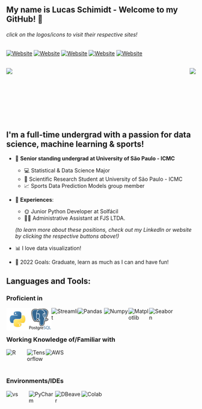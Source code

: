 ## My name is Lucas Schimidt - Welcome to my GitHub! 👋

###### *click on the logos/icons to visit their respective sites!*

<!---[![Website](https://img.shields.io/badge/My_Website_Portfolio-9cf?style=for-the-badge)](https://lucasschimidtc.github.io/)--->

[![Website](https://img.shields.io/badge/Website-9cf?style=for-the-badge)](https://lucasschimidtc.github.io/)
[![Website](https://img.shields.io/badge/linkedin-%230077B5.svg?&style=for-the-badge&logo=linkedin&logoColor=white)](https://www.linkedin.com/in/lucasschimidtc/)
[![Website](https://img.shields.io/badge/YouTube-FF0000?style=for-the-badge&logo=youtube&logoColor=white)](https://youtube.com/lucasschimidtc)
[![Website](https://img.shields.io/badge/Instagram-E4405F?style=for-the-badge&logo=instagram&logoColor=white)](https://instagram.com/schimidtc.codes)
[![Website](https://img.shields.io/badge/Twitch-9146FF?style=for-the-badge&logo=twitch&logoColor=white)](https://www.twitch.tv/lucasschimidtc/)

<br>

<img align="left" src="https://github-readme-stats.vercel.app/api/?username=lschimidtc&count_private=true&theme=tokyonight&showicons=true" />

<img align="right" src="https://github-readme-stats.vercel.app/api/top-langs/?username=lschimidtc&langs_count=5&theme=tokyonight" />

<br>
<br>
<br>
<br>
<br>
<br>
<br>
<br>

## I'm a full-time undergrad with a passion for data science, machine learning & sports!

- 📍 **Senior standing undergrad at University of São Paulo - ICMC** 
  - 💻 Statistical & Data Science Major
  - 🔬 Scientific Research Student at University of São Paulo - ICMC
  - 📈 Sports Data Prediction Models group member

- 🧪 **Experiences**:
  - 🌞 Junior Python Developer at Solfácil
  - 👨‍💼 Administrative Assistant at FJS LTDA.

  *(to learn more about these positions, check out my LinkedIn or website by clicking the respective buttons above!)*

- 📊 I love data visualization!
- 🥅 2022 Goals: Graduate, learn as much as I can and have fun!

## Languages and Tools:

### **Proficient in**

<!---<a href="https://rubyonrails.org/">
<img align="left" alt="Ruby on Rails" width="60px" src="https://icon-library.com/images/ruby-on-rails-icon/ruby-on-rails-icon-29.jpg" />
<a/>--->

<a href="https://www.python.org/">
<img align="left" alt="Python" width="60px" src="https://raw.githubusercontent.com/github/explore/80688e429a7d4ef2fca1e82350fe8e3517d3494d/topics/python/python.png" />
<a/>

<a href="https://www.postgresql.org/">
<img align="left" alt="PostgreSQL" width="60px" src="https://raw.githubusercontent.com/devicons/devicon/master/icons/postgresql/postgresql-original-wordmark.svg" />
<a/>
  
<a href="https://www.streamlit.io/">  
<img align="left" alt="Streamlit" width="70px" src="https://assets.website-files.com/5dc3b47ddc6c0c2a1af74ad0/5e181828ba9f9e92b6ebc6e7_RGB_Logomark_Color_Light_Bg.png" />
<a/>
  
<!---<a href="https://www.mongodb.com/">
<img align="left" alt="MongoDB" width="60px" src="https://raw.githubusercontent.com/devicons/devicon/master/icons/mongodb/mongodb-original-wordmark.svg" />
<a/>--->
  
<a href="https://pandas.pydata.org/">
<img align="left" alt="Pandas" width="70px" src="https://numfocus.org/wp-content/uploads/2016/07/pandas-logo-300.png" />
<a/>
  
<a href="https://numpy.org/">  
<img align="left" alt="Numpy" width="65px" src="https://user-images.githubusercontent.com/50221806/86498201-a8bd8680-bd39-11ea-9d08-66b610a8dc01.png" />
<a/>
  
<a href="https://matplotlib.org/">  
<img align="left" alt="Matplotlib" width="55px" src="https://upload.wikimedia.org/wikipedia/commons/thumb/0/01/Created_with_Matplotlib-logo.svg/1024px-Created_with_Matplotlib-logo.svg.png" />
<a/>
  
<a href="https://seaborn.pydata.org/">  
<img align="left" alt="Seaborn" width="70px" src="https://external-content.duckduckgo.com/iu/?u=https%3A%2F%2Fuser-images.githubusercontent.com%2F315810%2F92254613-279c8000-ee9f-11ea-9b73-5622a7d95f3f.png&f=1&nofb=1" />
<a/>
  
<!---<a href="https://plotly.com/">  
<img align="left" alt="Plotly" width="70px" src="https://icon2.cleanpng.com/20180420/zww/kisspng-plotly-data-visualization-chart-javascript-hottest-5ada7012d34354.6940131715242649788653.jpg" />
<a/>--->
  
<!---<a href="https://www.lpi.org/">  
<img align="left" alt="Linux" width="70px" src="https://raw.githubusercontent.com/devicons/devicon/master/icons/linux/linux-original.svg" />
<a/>--->

<!--<a href="https://www.mathworks.com/products/matlab.html">  
<img align="left" alt="MATLAB" width="60px" src="https://upload.wikimedia.org/wikipedia/commons/thumb/2/21/Matlab_Logo.png/800px-Matlab_Logo.png" />
<a/>--->
  
<!--<a href="https://www.latex-project.org/">  
<img align="left" alt="LaTeX" width="60px" src="https://cdn.worldvectorlogo.com/logos/latex.svg" />
<a/>--->
  
<br>
<br>
<br>

### **Working Knowledge of/Familiar with**

<a href="https://www.r-project.org/">  
<img align="left" alt="R" width="55px" src="https://www.r-project.org/Rlogo.png" />
<a/>
  
<!---<a href="https://julialang.org/">  
<img align="left" alt="Julia" width="50px" src="https://avatars.githubusercontent.com/u/743164?s=200&v=4" />
<a/>--->
  
<!---<a href="https://www.javascript.com/">
<img align="left" alt="js" width="55px" src="https://cdn.icon-icons.com/icons2/2108/PNG/512/javascript_icon_130900.png" />
<a/>--->
  
<!---<a href="https://www.typescriptlang.org/">
<img align="left" alt="ts" width="55px" src="https://upload.wikimedia.org/wikipedia/commons/thumb/4/4c/Typescript_logo_2020.svg/2048px-Typescript_logo_2020.svg.png" />
<a/>--->
  
<!---<a href="https://www.mysql.com/">
<img align="left" alt="ts" width="55px" src="https://marcas-logos.net/wp-content/uploads/2020/11/MySQL-logo.png" />
<a/>--->
  
<!---<a href="https://www.arangodb.com/">
<img align="left" alt="ts" width="55px" src="https://www.arangodb.com/wp-content/uploads/2020/02/ArangoDB-logo-sq.png" />
<a/>--->  
  
<!---<a href="https://reactjs.org/">  
<img align="left" alt="ReactJS" width="50px" src="https://upload.wikimedia.org/wikipedia/commons/thumb/a/a7/React-icon.svg/512px-React-icon.svg.png" />
<a/>--->

<!---<a href="https://vuejs.org/">  
<img align="left" alt="VueJS" width="50px" src="https://upload.wikimedia.org/wikipedia/commons/thumb/9/95/Vue.js_Logo_2.svg/1200px-Vue.js_Logo_2.svg.png" />
<a/>--->

<!---<a href="https://www.djangoproject.com/">  
<img align="left" alt="Django" width="50px" src="https://avatars.githubusercontent.com/u/27804?s=200&v=4" />
<a/>--->
  
<!---<a href="https://flask.palletsprojects.com/en/2.1.x/">  
<img align="left" alt="Flask" width="50px" src="https://cdn.iconscout.com/icon/free/png-256/flask-51-285137.png" />
<a>--->
  
<a href="https://www.tensorflow.org/">  
<img align="left" alt="Tensorflow" width="50px" src="https://avatars.githubusercontent.com/u/15658638?s=200&v=4" />
<a/>
  
<a href="https://aws.amazon.com/">  
<img align="left" alt="AWS" width="50px" src="https://avatars.githubusercontent.com/u/2232217?s=200&v=4" />
<a/>

<!---<a href="https://airflow.apache.org/">
<img align="left" alt="Apache Airflow" width="50px" src="https://airflow.apache.org/docs/apache-airflow/stable/_images/pin_large.png" />
<a/>--->
  
<!---<a href="https://www.docker.com/">  
<img align="left" alt="Docker" width="50px" src="https://cdn-icons-png.flaticon.com/512/919/919853.png" />
<a/>--->
  
<br>
<br>
<br>

### **Environments/IDEs**

<a href="https://code.visualstudio.com/">  
<img align="left" alt="vs" width="60px" src="https://upload.wikimedia.org/wikipedia/commons/thumb/9/9a/Visual_Studio_Code_1.35_icon.svg/512px-Visual_Studio_Code_1.35_icon.svg.png?20210804221519" />
<a/>

<a href="https://www.jetbrains.com/pt-br/pycharm/download/#section=linux">  
<img align="left" alt="PyCharm" width="70px" src="https://upload.wikimedia.org/wikipedia/commons/thumb/1/1d/PyCharm_Icon.svg/512px-PyCharm_Icon.svg.png?20200803065702" />
<a/>
  
<!---<a href="https://www.jetbrains.com/pt-br/datagrip/">  
<img align="left" alt="DataGrip" width="70px" src="https://upload.wikimedia.org/wikipedia/commons/thumb/c/c9/DataGrip.svg/70px-DataGrip.svg.png?20180410164735" />
<a/>--->
  
<a href="https://dbeaver.io/download/">  
<img align="left" alt="DBeaver" width="70px" src="https://dbeaver.com/img/dbeaver-head.png" />
<a/>
  
<!---<a href="https://jupyter.org/">  
<img align="left" alt="Jupyter" width="50px" src="https://upload.wikimedia.org/wikipedia/commons/thumb/3/38/Jupyter_logo.svg/1200px-Jupyter_logo.svg.png" />
<a/>--->
  
<a href="https://colab.research.google.com/notebooks/intro.ipynb">  
<img align="left" alt="Colab" width="70px" src="https://colab.research.google.com/img/colab_favicon_256px.png" />
<a/>
  
<!---<a href="https://datalore.jetbrains.com/">  
<img align="left" alt="DataLore" width="70px" src="https://gdm-catalog-fmapi-prod.imgix.net/ProductLogo/80799f4b-03de-470c-9888-25f548b51a0b.png?auto=format&size=150" />--->
<a/>
